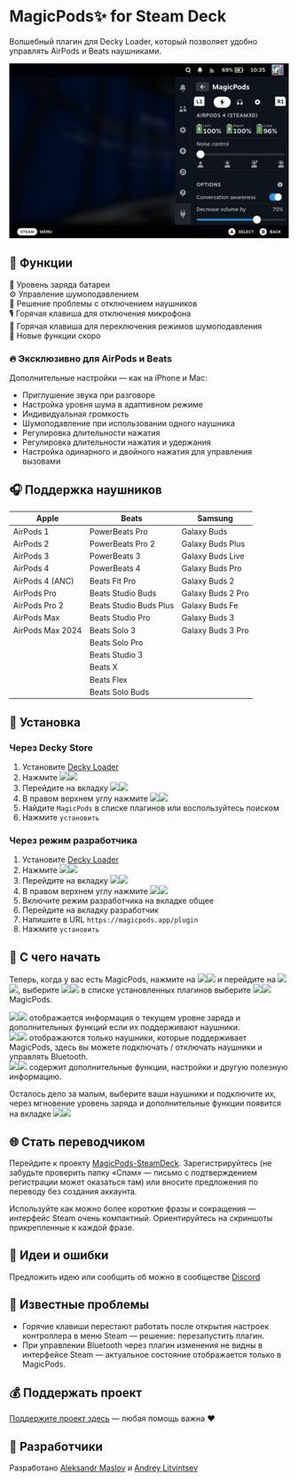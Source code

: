 # MagicPods✨ for Steam Deck

Волшебный плагин для Decky Loader, который позволяет удобно управлять AirPods и Beats наушниками.

![](./docs/images/screenshot-1.png)

## 🎨 Функции

🔋 Уровень заряда батареи  
⚙️ Управление шумоподавлением  
🔌 Решение проблемы с отключением наушников  
🎙️ Горячая клавиша для отключения микрофона  
🔄 Горячая клавиша для переключения режимов шумоподавления  
🎉 Новые функции скоро

### 🔥 Эксклюзивно для AirPods и Beats

Дополнительные настройки — как на iPhone и Mac:

- Приглушение звука при разговоре
- Настройка уровня шума в адаптивном режиме
- Индивидуальная громкость
- Шумоподавление при использовании одного наушника
- Регулировка длительности нажатия
- Регулировка длительности нажатия и удержания
- Настройка одинарного и двойного нажатия для управления вызовами

## 🎧 Поддержка наушников

| Apple            | Beats                  | Samsung           |
| ---------------- | ---------------------- | ----------------- |
| AirPods 1        | PowerBeats Pro         | Galaxy Buds       |
| AirPods 2        | PowerBeats Pro 2       | Galaxy Buds Plus  |
| AirPods 3        | PowerBeats 3           | Galaxy Buds Live  |
| AirPods 4        | PowerBeats 4           | Galaxy Buds Pro   |
| AirPods 4 (ANC)  | Beats Fit Pro          | Galaxy Buds 2     |
| AirPods Pro      | Beats Studio Buds      | Galaxy Buds 2 Pro |
| AirPods Pro 2    | Beats Studio Buds Plus | Galaxy Buds Fe    |
| AirPods Max      | Beats Studio Pro       | Galaxy Buds 3     |
| AirPods Max 2024 | Beats Solo 3           | Galaxy Buds 3 Pro | 
|                  | Beats Solo Pro         |                   |
|                  | Beats Studio 3         |                   |
|                  | Beats X                |                   |
|                  | Beats Flex             |                   |
|                  | Beats Solo Buds        |                   |

## 💾 Установка

### Через Decky Store

1. Установите [Decky Loader](https://github.com/SteamDeckHomebrew/decky-loader/tree/main?tab=readme-ov-file#-installation)
2. Нажмите <img src="./docs/images/dark/qam.svg#gh-light-mode-only" height=16><img src="./docs/images/light/qam.svg#gh-dark-mode-only" height=16>
3. Перейдите на вкладку <img src="./docs/images/dark/plug.svg#gh-light-mode-only" height=16><img src="./docs/images/light/plug.svg#gh-dark-mode-only" height=16>
4. В правом верхнем углу нажмите <img src="./docs/images/dark/store.svg#gh-light-mode-only" height=16><img src="./docs/images/light/store.svg#gh-dark-mode-only" height=16>
5. Найдите `MagicPods` в списке плагинов или воспользуйтесь поиском
6. Нажмите `установить`

### Через режим разработчика

1. Установите [Decky Loader](https://github.com/SteamDeckHomebrew/decky-loader/tree/main?tab=readme-ov-file#-installation)
2. Нажмите <img src="./docs/images/dark/qam.svg#gh-light-mode-only" height=16><img src="./docs/images/light/qam.svg#gh-dark-mode-only" height=16>
3. Перейдите на вкладку <img src="./docs/images/dark/plug.svg#gh-light-mode-only" height=16><img src="./docs/images/light/plug.svg#gh-dark-mode-only" height=16>
4. В правом верхнем углу нажмите <img src="./docs/images/dark/gear.svg#gh-light-mode-only" height=16><img src="./docs/images/light/gear.svg#gh-dark-mode-only" height=16>
5. Включите режим разработчика на вкладке общее
6. Перейдите на вкладку разработчик
7. Напишите в URL `https://magicpods.app/plugin`
8. Нажмите `установить`

## 🚀 С чего начать

Теперь, когда у вас есть MagicPods, нажмите на <img src="./docs/images/dark/qam.svg#gh-light-mode-only" height=16><img src="./docs/images/light/qam.svg#gh-dark-mode-only" height=16> и перейдите на <img src="./docs/images/dark/plug.svg#gh-light-mode-only" height=16><img src="./docs/images/light/plug.svg#gh-dark-mode-only" height=16>, выберите <img src="./docs/images/dark/mp.svg#gh-light-mode-only" height=16><img src="./docs/images/light/mp.svg#gh-dark-mode-only" height=16> в списке установленных плагинов выберите <img src="./docs/images/dark/mp.svg#gh-light-mode-only" height=16><img src="./docs/images/light/mp.svg#gh-dark-mode-only" height=16> MagicPods.

<img src="./docs/images/dark/mp-charge.svg#gh-light-mode-only" height=16><img src="./docs/images/light/mp-charge.svg#gh-dark-mode-only" height=16> отображается информация о текущем уровне заряда и дополнительных функций если их поддерживают наушники.  
<img src="./docs/images/dark/mp-hd.svg#gh-light-mode-only" height=16><img src="./docs/images/light/mp-hd.svg#gh-dark-mode-only" height=16> отображаются только наушники, которые поддерживает MagicPods, здесь вы можете подключать / отключать наушники и управлять Bluetooth.  
<img src="./docs/images/dark/mp-sett.svg#gh-light-mode-only" height=16><img src="./docs/images/light/mp-sett.svg#gh-dark-mode-only" height=16> содержит дополнительные функции, настройки и другую полезную информацию.  

Осталось дело за малым, выберите ваши наушники и подключите их, через мгновение уровень заряда и дополнительные функции появится на вкладке <img src="./docs/images/dark/mp-charge.svg#gh-light-mode-only" height=16><img src="./docs/images/light/mp-charge.svg#gh-dark-mode-only" height=16>

## 🌐 Стать переводчиком

Перейдите к проекту [MagicPods-SteamDeck](https://weblate.magicpods.app/engage/magicpods-steamdeck/). Зарегистрируйтесь (не забудьте проверить папку «Спам» — письмо с подтверждением регистрации может оказаться там) или вносите предложения по переводу без создания аккаунта.

Используйте как можно более короткие фразы и сокращения — интерфейс Steam очень компактный. Ориентируйтесь на скриншоты прикрепленные к каждой фразе.

## 🧪 Идеи и ошибки

Предложить идею или сообщить об можно в сообществе [Discord](https://discord.com/invite/UyY4PY768V)

## 🩼 Известные проблемы

- Горячие клавиши перестают работать после открытия настроек контроллера в меню Steam — решение: перезапустить плагин.
- При управлении Bluetooth через плагин изменения не видны в интерфейсе Steam — актуальное состояние отображается только в MagicPods.

## 💰 Поддержать проект

[Поддержите проект здесь](https://magicpods.app/donate/) — любая помощь важна ❤️


## 💖 Разработчики

Разработано [Aleksandr Maslov](https://github.com/steam3d/) и [Andrey Litvintsev](https://github.com/andreylitvintsev)